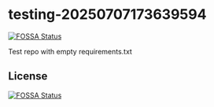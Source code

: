 # testing-20250707173639594
[![FOSSA Status](https://app.fossa.com/api/projects/git%2Bgithub.com%2Fkirogum%2Ftesting-20250707173639594.svg?type=shield)](https://app.fossa.com/projects/git%2Bgithub.com%2Fkirogum%2Ftesting-20250707173639594?ref=badge_shield)

Test repo with empty requirements.txt


## License
[![FOSSA Status](https://app.fossa.com/api/projects/git%2Bgithub.com%2Fkirogum%2Ftesting-20250707173639594.svg?type=large)](https://app.fossa.com/projects/git%2Bgithub.com%2Fkirogum%2Ftesting-20250707173639594?ref=badge_large)